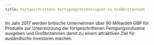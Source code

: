 ```yaml
---
title: Fortgeschrittene Fertigungstechnologien in Großbritannien
---
```


Im Jahr 2017 werden britische Unternehmen über 90 Milliarden GBP für Produkte zur Unterstützung der fortgeschrittenen Fertigungsindustrie ausgeben und Großbritannien damit zu einem attraktiven Ziel für ausländische Investoren machen.